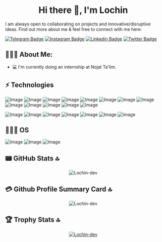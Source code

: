 <h1 align="center">Hi there 👋, I'm Lochin</h1>

I am always open to collaborating on projects and innovative/disruptive ideas. Find out more about me & feel free to connect with me here:


[![Telegram Badge](https://img.shields.io/badge/@Lochinbek2212-2CA5E0?style=flat-square&logo=telegram&logoColor=white&link=https://t.me/lochinbek2212)](https://t.me/lochinbek2212) 
[![Instagram Badge](https://img.shields.io/badge/@_kuvond1kov-E5524F?style=flat-square&logo=instagram&logoColor=white&link=https://www.instagram.com/_kuvond1kov)](https://www.instagram.com/_kuvond1kov)
[![Linkedin Badge](https://img.shields.io/badge/-@lochin_quvondiqov-blue?style=flat-square&logo=Linkedin&logoColor=white&link=https://www.linkedin.com/in/lochin-quvondiqov-b94547262)](https://www.linkedin.com/in/lochin-quvondiqov-b94547262/)
[![Twitter Badge](https://img.shields.io/badge/-@_kuvond1kov-1DA1F2?style=flat-square&logo=Twitter&logoColor=white&link=https://twitter.com/_kuvond1kov)](https://twitter.com/_kuvond1kov)


<h2 align="left">👨🏻‍💻 About Me:</h2>

- :computer: I'm currently doing an internship at Nojat Ta'lim.

## ⚡ Technologies

![Image](https://img.shields.io/badge/PostgreSQL-316192?style=for-the-badge&logo=postgresql&logoColor=white)
![Image](https://img.shields.io/badge/redis-%23DD0031.svg?&style=for-the-badge&logo=redis&logoColor=white)
![Image](https://img.shields.io/badge/JavaScript-323330?style=for-the-badge&logo=javascript&logoColor=F7DF1E)
![Image](https://img.shields.io/badge/npm-CB3837?style=for-the-badge&logo=npm&logoColor=white)
![Image](https://img.shields.io/badge/React-20232A?style=for-the-badge&logo=react&logoColor=61DAFB)
![Image](https://img.shields.io/badge/Tailwind_CSS-38B2AC?style=for-the-badge&logo=tailwind-css&logoColor=white)
![Image](https://img.shields.io/badge/-GraphQL-E10098?style=for-the-badge&logo=graphql)
![Image](https://img.shields.io/badge/-Apollo%20GraphQL-311C87?style=for-the-badge&logo=apollo-graphql)
![Image](https://img.shields.io/badge/Git-F05032?style=for-the-badge&logo=git&logoColor=white)
![Image](https://img.shields.io/badge/-HTML5-E34F26?style=for-the-badge&logo=html5&logoColor=white)
![Image](https://img.shields.io/badge/-CSS3-1572B6?style=for-the-badge&logo=css3)
![Image](https://img.shields.io/badge/-Bootstrap-563D7C?style=for-the-badge&logo=bootstrap)
![Image](https://img.shields.io/badge/Git-F05032?style=for-the-badge&logo=git&logoColor=white)

![Image](https://img.shields.io/badge/Figma-F24E1E?style=for-the-badge&logo=figma&logoCo)
![Image](https://img.shields.io/badge/React_Router-CA4245?style=for-the-badge&logo=react-router&logoColor=white)
![Image](https://img.shields.io/badge/React_Query-FF4154?style=for-the-badge&logo=React_Query&logoColor=white)
![Image](https://img.shields.io/badge/Sass-CC6699?style=for-the-badge&logo=sass&logoColor=white)
![Image](https://img.shields.io/badge/Socket.io-010101?&style=for-the-badge&logo=Socket.io&logoColor=white)
![Image](https://img.shields.io/badge/Vite-B73BFE?style=for-the-badge&logo=vite&logoColor=FFD62E)
![Image](https://img.shields.io/badge/TypeScript-007ACC?style=for-the-badge&logo=typescript&logoColor=white)

## 👨🏻‍💻 OS
![Image](https://img.shields.io/badge/Windows-0078D6?style=for-the-badge&logo=windows&logoColor=white)
![Image](https://img.shields.io/badge/Linux-FCC624?style=for-the-badge&logo=linux&logoColor=black)
![Image](https://img.shields.io/badge/Lubuntu-0068C8?style=for-the-badge&logo=lubuntu&logoColor=white)


## 📟 GitHub Stats 🔝
<p align="center"> <img src="https://github-readme-stats.vercel.app/api?username=Lochin-dev&show_icons=true&theme=gotham" alt="Lochin-dev" />
  
## 💳 Github Profile Summary Card 🔝
  <p align="center"> <img src=" https://github-profile-summary-cards.vercel.app/api/cards/profile-details?username={Lochin-dev}
" alt="Lochin-dev" />
  
 
## 🏆 Trophy Stats 🔝
<p align="center"> <a href="https://github.com/ryo-ma/github-profile-trophy"><img src="https://github-profile-trophy.vercel.app/?username=Lochin-dev&theme=onestar&row=1&margin-w=15&margin-h=15&no-bg=true" alt="Lochin-dev" /></a> </p>


